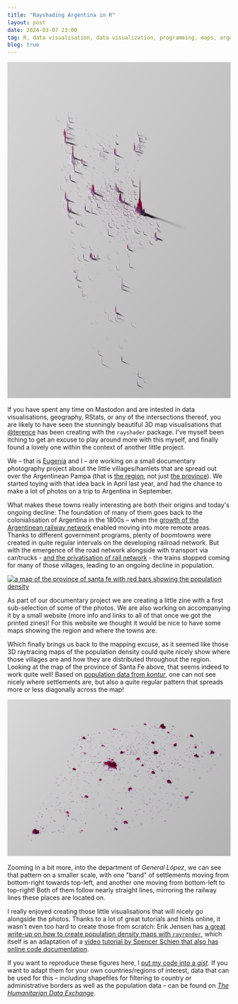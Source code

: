 ```yaml
---
title: "Rayshading Argentina in R"
layout: post
date: 2024-03-07 23:00
tag: R, data visualisation, data visualization, programming, maps, argentina, map
blog: true
---
```


[![a map of argentina with red bars showing the population density](/assets/images/2024-03-argentina-256.png)](/assets/images/2024-03-argentina-256.png)

If you have spent any time on Mastodon and are intested in data visualisations, geography, RStats, or any of the intersections thereof, you are likely to have seen the stunningly beautiful 3D map visualisations that [@terence](https://fosstodon.org/@terence) has been creating with the `rayshader` package. I've myself been itching to get an excuse to play around more with this myself, and finally found a lovely one within the context of another little project. 

We – that is [Eugenia](https://www.ecovernton.info/) and I – are working on a small documentary photography project about the little villages/hamlets that are spread out over the Argentinean Pampa (that is [the region](https://en.wikipedia.org/wiki/Pampas), not just [the province](https://en.wikipedia.org/wiki/La_Pampa_Province)). We started toying with that idea back in April last year, and had the chance to make a lot of photos on a trip to Argentina in September. 

What makes these towns really interesting are both their origins and today's ongoing decline: The foundation of many of them goes back to the colonialisation of Argentina in the 1800s – when the [growth of the Argentinean railway network](https://read.dukeupress.edu/hahr/article/57/4/613/150600/The-Central-Argentine-Railway-and-the-Economic) enabled moving into more remote areas. Thanks to different government programs, plenty of _boomtowns_ were created in quite regular intervals on the developing railroad network. But with the emergence of the road network alongside with transport via car/trucks - [and the privatisation of rail network](https://www.tandfonline.com/doi/abs/10.1080/19338341.2013.787946) - the trains stopped coming for many of those villages, leading to an ongoing decline in population.

[![a map of the province of santa fe with red bars showing the population density](/assets/images/2024-03-santa-fe-256.png)](/assets/images/2024-03-santa-fe-256.png)

As part of our documentary project we are creating a little zine with a first sub-selection of some of the photos. We are also working on accompanying it by a small website (more info and links to all of that once we got the printed zines)! For this website we thought it would be nice to have some maps showing the region and where the towns are. 

Which finally brings us back to the mapping excuse, as it seemed like those 3D raytracing maps of the population density could quite nicely show where those villages are and how they are distributed throughout the region. Looking at the map of the province of Santa Fe above, that seems indeed to work quite well! Based on [population data from _kontur_](https://data.humdata.org/dataset/kontur-population-argentina), one can not see nicely where settlements are, but also a quite regular pattern that spreads more or less diagonally across the map! 

[![a map of the department of general lopez with red bars showing the population density](/assets/images/2024-03-gen-lopez-256.png)](/assets/images/2024-03-gen-lopez-256.png)

Zooming in a bit more, into the department of _General López_, we can see that pattern on a smaller scale, with one "band" of settlements moving from bottom-right towards top-left, and another one moving from bottom-left to top-right! Both of them follow nearly straight lines, mirroring the railway lines these places are located on. 

I really enjoyed creating those little visualisations that will nicely go alongside the photos. Thanks to a lot of great tutorials and hints online, it wasn't even too hard to create those from scratch: Erik Jensen has [a great write-up on how to create population density maps with `rayrender`](https://justjensen.co/making-population-density-maps-with-rayrender-in-r/), which itself is an adaptation of a [video tutorial by Spencer Schien that also has online code documentation](https://github.com/Pecners/kontur_rayshader_tutorial). 

If you want to reproduce these figures here, I [put my code into a _gist_](https://gist.github.com/gedankenstuecke/d3e9575c76116ecababf5b858ee40c2b). If you want to adapt them for your own countries/regions of interest, data that can be used for this – including shapefiles for filtering to country or administrative borders as well as the population data – can be found on _[The Humanitarian Data Exchange](https://data.humdata.org/)_. 

